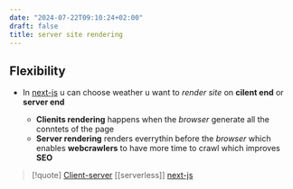 ```yaml
---
date: "2024-07-22T09:10:24+02:00"
draft: false
title: server site rendering
---
```


## Flexibility

-   In [next-js](/Notes/posts/next-js/next-js) u can choose weather u
    want to *render site* on **cilent end** or **server end**

    -   **Clienits rendering** happens when the *browser* generate all
        the conntets of the page
    -   **Server rendering** renders everrythin before the *browser*
        which enables **webcrawlers** to have more time to crawl which
        improves **SEO**

> \[!quote\]
> [Client-server](/Notes/posts/Network/Network_Types/Client-server)
> \[\[serverless\]\] [next-js](/Notes/posts/next-js/next-js)
